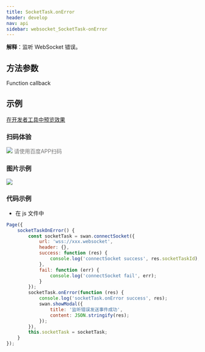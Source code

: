 ```yaml
---
title: SocketTask.onError
header: develop
nav: api
sidebar: websocket_SocketTask-onError
---
```


 

**解释**：监听 WebSocket 错误。
 
## 方法参数

Function callback

## 示例

<a href="swanide://fragment/988ec5f9b41c4f603e4358ca69d54b041573407221622" title="在开发者工具中预览效果" target="_self">在开发者工具中预览效果</a>

### 扫码体验

<div class='scan-code-container'>
    <img src="https://b.bdstatic.com/miniapp/assets/images/doc_demo/socketTaskOnError.png" class="demo-qrcode-image" />
    <font color=#777 12px>请使用百度APP扫码</font>
</div>

###  图片示例  

<div class="m-doc-custom-examples">
    <div class="m-doc-custom-examples-correct">
        <img src="https://b.bdstatic.com/miniapp/images/socketTaskonerror.gif">
    </div>
    <div class="m-doc-custom-examples-correct">
        <img src=" ">
    </div>
    <div class="m-doc-custom-examples-correct">
        <img src=" ">
    </div>     
</div>

### 代码示例 



* 在 js 文件中

```js
Page({
    socketTaskOnError() {
        const socketTask = swan.connectSocket({
            url: 'wss://xxx.websocket',
            header: {},
            success: function (res) {
                console.log('connectSocket success', res.socketTaskId);
            },
            fail: function (err) {
                console.log('connectSocket fail', err);
            }
        });
        socketTask.onError(function (res) {
            console.log('socketTask.onError success', res);
            swan.showModal({
                title: '监听错误发送事件成功',
                content: JSON.stringify(res);
            });
        }),
        this.socketTask = socketTask;
    }
});
```